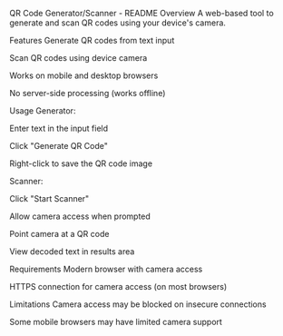 QR Code Generator/Scanner - README
Overview
A web-based tool to generate and scan QR codes using your device's camera.

Features
Generate QR codes from text input

Scan QR codes using device camera

Works on mobile and desktop browsers

No server-side processing (works offline)

Usage
Generator:

Enter text in the input field

Click "Generate QR Code"

Right-click to save the QR code image

Scanner:

Click "Start Scanner"

Allow camera access when prompted

Point camera at a QR code

View decoded text in results area

Requirements
Modern browser with camera access

HTTPS connection for camera access (on most browsers)

Limitations
Camera access may be blocked on insecure connections

Some mobile browsers may have limited camera support
